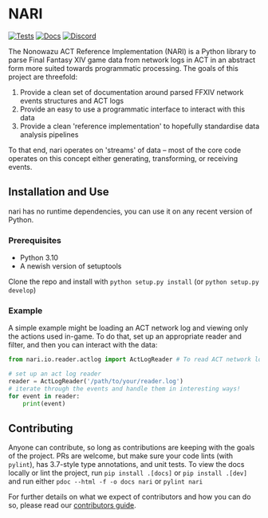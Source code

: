 # NARI

[![Tests](https://github.com/xivlogs/nari/actions/workflows/test.yml/badge.svg?branch=master)](https://github.com/xivlogs/nari/actions/workflows/test.yml)
[![Docs](https://github.com/xivlogs/nari/workflows/Docs/badge.svg?branch=master)](https://xivlogs.github.io/nari)
[![Discord](https://img.shields.io/discord/811093167290056735?color=7289da&label=Discord&logo=discord)](https://discord.gg/bdYYMSTxPg)

The Nonowazu ACT Reference Implementation (NARI) is a Python library to parse Final Fantasy XIV game data from network
logs in ACT in an abstract form more suited towards programmatic processing. The goals of this project are threefold:

1. Provide a clean set of documentation around parsed FFXIV network events structures and ACT logs
2. Provide an easy to use a programmatic interface to interact with this data
3. Provide a clean 'reference implementation' to hopefully standardise data analysis pipelines

To that end, nari operates on 'streams' of data – most of the core code operates on this concept either generating,
transforming, or receiving events.


## Installation and Use

nari has no runtime dependencies, you can use it on any recent version of Python.

### Prerequisites

* Python 3.10
* A newish version of setuptools

Clone the repo and install with `python setup.py install` (or `python setup.py develop`)

### Example

A simple example might be loading an ACT network log and viewing only the actions used in-game. To do that, set up an
appropriate reader and filter, and then you can interact with the data:

```python
from nari.io.reader.actlog import ActLogReader # To read ACT network logs

# set up an act log reader
reader = ActLogReader('/path/to/your/reader.log')
# iterate through the events and handle them in interesting ways!
for event in reader:
    print(event)
```


## Contributing

Anyone can contribute, so long as contributions are keeping with the goals of the project. PRs are welcome, but make
sure your code lints (with `pylint`), has 3.7-style type annotations, and unit tests. To view the docs locally or lint the project,
run `pip install .[docs]` or `pip install .[dev]` and run either `pdoc --html -f -o docs nari` or `pylint nari`

For further details on what we expect of contributors and how you can do so, please read our [contributors guide](https://github.com/xivlogs/nari/blob/master/.github/CONTRIBUTING.md).
